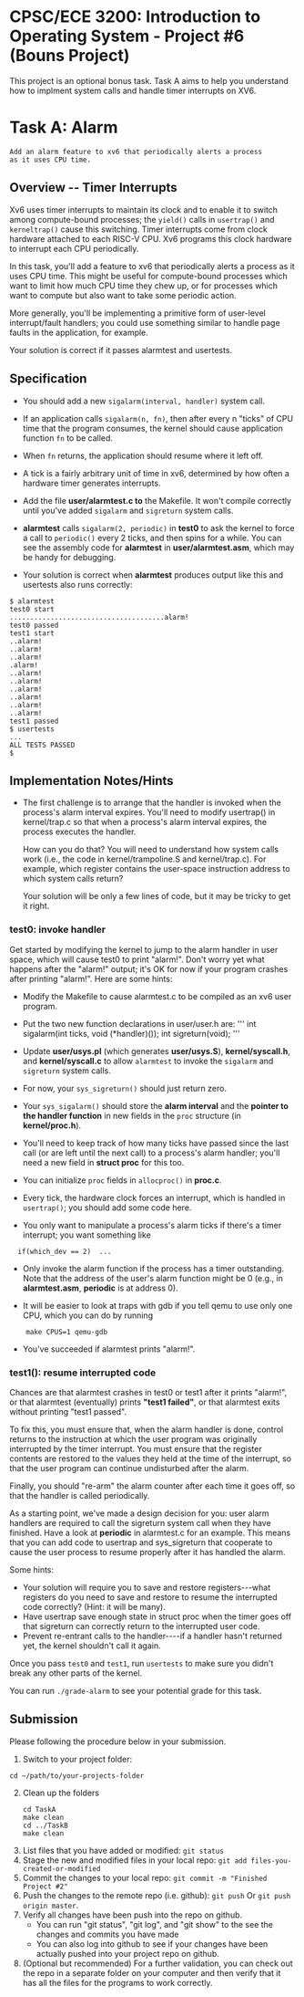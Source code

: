 # CPSC/ECE 3200: Introduction to Operating System - Project #6 (Bouns Project)

This project is an optional bonus task. Task A aims to help you understand how to implment system calls and handle timer interrupts on XV6.


# Task A: Alarm

<code>Add an alarm feature to xv6 that periodically alerts a process as it uses CPU time.</code>

## Overview -- Timer Interrupts

Xv6 uses timer interrupts to maintain its clock and to enable it to switch among compute-bound
processes; the `yield()` calls in `usertrap()` and `kerneltrap()` cause this switching. Timer interrupts
come from clock hardware attached to each RISC-V CPU. Xv6 programs this clock hardware
to interrupt each CPU periodically.

In this task, you'll add a feature to xv6 that periodically alerts a process as it uses CPU time. 
This might be useful for compute-bound processes which want to limit how much CPU time they chew up, 
or for processes which want to compute but also want to take some periodic action. 

More generally, you'll be implementing a primitive form of user-level interrupt/fault handlers; 
you could use something similar to handle page faults in the application, for example. 

Your solution is correct if it passes alarmtest and usertests.

## Specification
+ You should add a new `sigalarm(interval, handler)` system call. 

+ If an application calls `sigalarm(n, fn)`, then after every n "ticks" 
  of CPU time that the program consumes, the kernel should cause application 
  function `fn` to be called. 

+ When `fn` returns, the application should resume where it left off. 

+ A tick is a fairly arbitrary unit of time in xv6, determined by how often 
  a hardware timer generates interrupts.

+ Add the file __user/alarmtest.c to__ the Makefile. It won't compile correctly until 
you've added `sigalarm` and `sigreturn` system calls.

+ __alarmtest__ calls `sigalarm(2, periodic)` in __test0__ to ask the kernel to 
  force a call to `periodic()` every 2 ticks, and then spins for a while. 
  You can see the assembly code for __alarmtest__ in __user/alarmtest.asm__, which may be 
  handy for debugging. 
  
+ Your solution is correct when __alarmtest__ produces output like this and usertests also runs correctly:

```
$ alarmtest
test0 start
......................................alarm!
test0 passed
test1 start
..alarm!
..alarm!
..alarm!
.alarm!
..alarm!
..alarm!
..alarm!
..alarm!
..alarm!
..alarm!
test1 passed
$ usertests
...
ALL TESTS PASSED
$
```

## Implementation Notes/Hints

+ The first challenge is to arrange that the handler is invoked 
  when the process's alarm interval expires. 
  You'll need to modify usertrap() in kernel/trap.c so that 
  when a process's alarm interval expires, the process executes the handler. 
  
  How can you do that? You will need to understand how system calls work 
  (i.e., the code in kernel/trampoline.S and kernel/trap.c). 
  For example,  which register contains the user-space instruction address to which system calls return?

  Your solution will be only a few lines of code, but it may be tricky to get it right. 

### __test0: invoke handler__

Get started by modifying the kernel to jump to the alarm handler in user space, 
    which will cause test0 to print "alarm!". Don't worry yet what happens after the "alarm!" output;
    it's OK for now if your program crashes after printing "alarm!". Here are some hints:

+ Modify the Makefile to cause alarmtest.c to be compiled as an xv6 user program.
+ Put the two new function declarations in user/user.h are:
    '''
    int sigalarm(int ticks, void (*handler)());
    int sigreturn(void);
    '''

+ Update __user/usys.pl__ (which generates __user/usys.S__), __kernel/syscall.h__, and __kernel/syscall.c__ to allow
 `alarmtest` to invoke the `sigalarm` and `sigreturn` system calls.

+ For now, your `sys_sigreturn()` should just return zero.

+ Your `sys_sigalarm()` should store the __alarm interval__ and the __pointer to the handler function__ in new fields in the `proc` structure (in __kernel/proc.h__).

+ You'll need to keep track of how many ticks have passed since the last call (or are left until the next call) to a process's alarm handler; you'll need a new field in __struct proc__ for this too. 

+ You can initialize `proc` fields in `allocproc()` in __proc.c__.

+ Every tick, the hardware clock forces an interrupt, which is handled in `usertrap()`; 
you should add some code here.

+ You only want to manipulate a process's alarm ticks if there's a timer interrupt; you want something like

```
  if(which_dev == 2)  ...
```
    
+ Only invoke the alarm function if the process has a timer outstanding. 
Note that the address of the user's alarm function might be 0 (e.g., in __alarmtest.asm__, __periodic__ is at address 0).

+ It will be easier to look at traps with gdb if you tell qemu to use only one CPU, which you can do by running

```
    make CPUS=1 qemu-gdb
```  

+ You've succeeded if alarmtest prints "alarm!".

### test1(): resume interrupted code

Chances are that alarmtest crashes in test0 
or test1 after it prints "alarm!", or 
that alarmtest (eventually) prints __"test1 failed"__, 
or that alarmtest exits without printing "test1 passed". 

To fix this, you must ensure that, 
when the alarm handler is done, control returns to the instruction
 at which the user program was originally interrupted by the timer interrupt. 
 You must ensure that the register contents are restored to 
 the values they held at the time of the interrupt, so that the user program 
 can continue undisturbed after the alarm. 
 
 Finally, you should "re-arm" the alarm counter after 
 each time it goes off, so that the handler is called periodically.

As a starting point, we've made a design decision for you: 
user alarm handlers are required to call the 
sigreturn system call when they have finished. 
Have a look at __periodic__ in alarmtest.c for an example. 
This means that you can add code to usertrap and sys_sigreturn 
that cooperate to cause the user process to resume properly after it has handled the alarm.

Some hints:

+ Your solution will require you to save and restore registers---what registers do you need to save and restore to resume the interrupted code correctly? (Hint: it will be many).
+ Have usertrap save enough state in struct proc when the timer goes off that sigreturn can correctly return to the interrupted user code.
+ Prevent re-entrant calls to the handler----if a handler hasn't returned yet, the kernel shouldn't call it again.

Once you pass `test0` and `test1`, run `usertests` to 
make sure you didn't break any other parts of the kernel.

You can run `./grade-alarm` to see your potential grade for this task.

## Submission
Please following the procedure below in your submission.

1. Switch to your project folder: 

```cd ~/path/to/your-projects-folder```

2. Clean up the folders
    ```
    cd TaskA
    make clean
    cd ../TaskB
    make clean
    ```
3. List files that you have added or modified: ```git status```
4. Stage the new and modified  files in your local repo: ```git add files-you-created-or-modified```
5.  Commit the changes to your local repo: ```git commit -m "Finished Project #2"```
6. Push the changes to the remote repo (i.e. github): ```git push``` Or ```git push origin master```. 
7. Verify all changes have been push into the repo on github.
    + You can run "git status", "git log", and "git show" to the see the changes and commits you have made
    + You can also log into github to see if your changes have been actually pushed into your project repo on github.
8. (Optional but recommended)  For a further validation, you can check out the repo in a separate folder 
    on your computer and then verify that it has all the files for the programs to work correctly.
